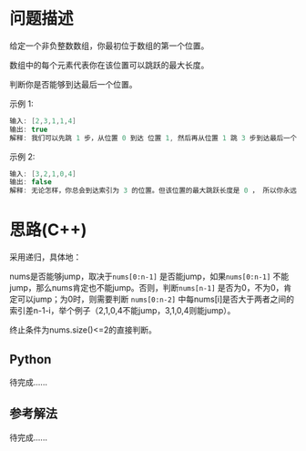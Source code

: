 # 问题描述

给定一个非负整数数组，你最初位于数组的第一个位置。

数组中的每个元素代表你在该位置可以跳跃的最大长度。

判断你是否能够到达最后一个位置。

示例 1:

```c++
输入: [2,3,1,1,4]
输出: true
解释: 我们可以先跳 1 步，从位置 0 到达 位置 1, 然后再从位置 1 跳 3 步到达最后一个位置。
```

示例 2:

```c++
输入: [3,2,1,0,4]
输出: false
解释: 无论怎样，你总会到达索引为 3 的位置。但该位置的最大跳跃长度是 0 ， 所以你永远不可能到达最后一个位置。
```



# 思路(C++)

采用递归，具体地：

nums是否能够jump，取决于`nums[0:n-1]` 是否能jump，如果`nums[0:n-1]` 不能jump，那么nums肯定也不能jump。否则，判断`nums[n-1]` 是否为0，不为0，肯定可以jump；为0时，则需要判断 `nums[0:n-2]` 中每nums[i]是否大于两者之间的索引差n-1-i，举个例子（2,1,0,4不能jump，3,1,0,4则能jump）。 

终止条件为nums.size()<=2的直接判断。

## Python

待完成......

## 参考解法

待完成......